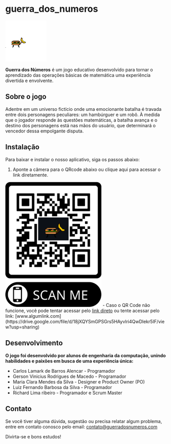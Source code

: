 # guerra_dos_numeros

 <img src="./assets/images/hamburger/attacks/0_0_0.png" alt="Hamburguer"/>


**Guerra dos Números** é um jogo educativo desenvolvido para tornar o aprendizado das operações básicas de matemática uma experiência divertida e envolvente.

## Sobre o jogo

Adentre em um universo fictício onde uma emocionante batalha é travada entre dois personagens peculiares: um hambúrguer e um robô. À medida que o jogador responde às questões matemáticas, a batalha avança e o destino dos personagens está nas mãos do usuário, que determinará o vencedor dessa empolgante disputa.

## Instalação

Para baixar e instalar o nosso aplicativo, siga os passos abaixo:

<ol>
  <li> Aponte a câmera para o QRcode abaixo ou clique aqui para acessar o link diretamente.</li>
</ol>
  <img src="./https_drive_google_com_file_d_18jXQYSmGPSGrs5HAyvlri4QwDlekr5IF_view_usp_sharing.png" alt="QR code" style="width:300px;"/>
- Caso o QR Code não funcione, você pode tentar acessar pelo <a href="https://drive.google.com/file/d/18jXQYSmGPSGrs5HAyvlri4QwDlekr5IF/view?usp=sharing" target="_BLANK">link direto</a> ou tente acessar pelo link: [www.algumlink.com](https://drive.google.com/file/d/18jXQYSmGPSGrs5HAyvlri4QwDlekr5IF/view?usp=sharing)


## Desenvolvimento

**O jogo foi desenvolvido por alunos de engenharia da computação, unindo habilidades e paixões em busca de uma experiência única:** 
- Carlos Lamark de Barros Alencar - Programador
- Gerson Vinicius Rodrigues de Macedo - Programador
- Maria Clara Mendes da Silva - Designer e Product Owner (PO)
- Luiz Fernando Barbosa da Silva - Programador
- Richard Lima ribeiro - Programador e Scrum Master

## Contato
Se você tiver alguma dúvida, sugestão ou precisa relatar algum problema, entre em contato conosco pelo email: contato@guerradosnumeros.com

Divirta-se e bons estudos!
